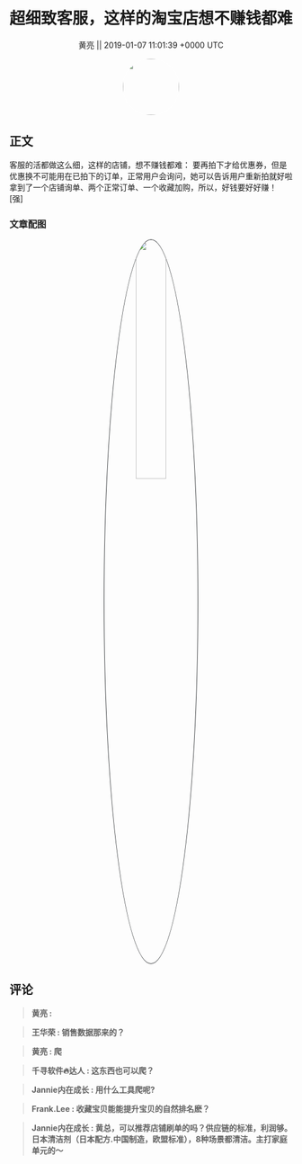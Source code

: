<h1 align="center">超细致客服，这样的淘宝店想不赚钱都难</h1>




<p align="center">
    <a>黄亮 || 2019-01-07 11:01:39 &#43;0000 UTC</a>
</p>

<div align="center">
    <img src="https://images.zsxq.com/FtRQ4E4zocdkjCR2UoV5M3YS8Cef?e=1590940799&amp;token=kIxbL07-8jAj8w1n4s9zv64FuZZNEATmlU_Vm6zD:oOUvZvMdg9WDbMbhq96biTFUNFs=" width="100" height="100" style="border:1px solid;border-radius:50%; color:#ffffff"/>
</div>




## 正文

<div>
客服的活都做这么细，这样的店铺，想不赚钱都难：
要再拍下才给优惠券，但是优惠换不可能用在已拍下的订单，正常用户会询问，她可以告诉用户重新拍就好啦
拿到了一个店铺询单、两个正常订单、一个收藏加购，所以，好钱要好好赚！
[强]
</div>

### 文章配图

<div class="image" align="center">

<img src="https://images.zsxq.com/FomhhYDBVqm0Gw9FhqsDellY1P_P?imageMogr2/auto-orient/thumbnail/800x/format/jpg/blur/1x0/quality/75&amp;e=1590940799&amp;token=kIxbL07-8jAj8w1n4s9zv64FuZZNEATmlU_Vm6zD:C-3z7_Cgj3Akx1NvuCT2Hu-a4yI=" width="33%" height="33%" style="border:1px solid;border-radius:50%; color:#3c3f41"/>

</div>


## 评论

<div align="left">
<div>

<blockquote >
<span> <strong>黄亮 :  </strong></span>
</blockquote>

<blockquote >
<span> <strong>王华荣 : 销售数据那来的？ </strong></span>
</blockquote>

<blockquote >
<span> <strong>黄亮 : 爬 </strong></span>
</blockquote>

<blockquote >
<span> <strong>千寻软件🔥达人 : 这东西也可以爬？ </strong></span>
</blockquote>

<blockquote >
<span> <strong>Jannie内在成长 : 用什么工具爬呢? </strong></span>
</blockquote>

<blockquote >
<span> <strong>Frank.Lee : 收藏宝贝能能提升宝贝的自然排名麽？ </strong></span>
</blockquote>

<blockquote >
<span> <strong>Jannie内在成长 : 黄总，可以推荐店铺刷单的吗？供应链的标准，利润够。日本清洁剂（日本配方.中国制造，欧盟标准），8种场景都清洁。主打家庭单元的～ </strong></span>
</blockquote>

</div>
</div>